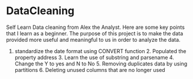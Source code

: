 # DataCleaning
Self Learn Data cleaning from Alex the Analyst. Here are some key points that I learn as a beginner.
The purpose of this project is to make the data provided more useful and meaningful to us in order to analyze the data.

1. standardize the date format using CONVERT function
	2. Populated the property address 
	3. Learn the use of substring and parsename
	4. Change the Y to yes and N to No
	5. Removing duplicates data by using partitions
	6. Deleting unused columns that are no longer used
